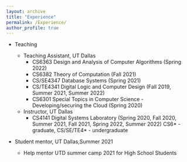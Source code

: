 ```yaml
---
layout: archive
title: "Experience"
permalink: /Experience/
author_profile: true
---
```

* Teaching 
    * Teaching Assistant, UT Dallas
        * CS6363 Design and Analysis of Computer Algorithms (Spring 2022)
        * CS6382 Theory of Computation (Fall 2021)    
        * CS/SE4347 Database Systems (Spring 2021)
        * CS/TE4341 Digital Logic and Computer Design (Fall 2019, Summer 2021, Summer 2022)
        * CS6301 Special Topics in Computer Science - Developing/securing the Cloud (Spring 2020)<br/>
     * Instructor, UT Dallas
        * CS4141 Digital Systems Laboratory (Spring 2020, Fall 2020, Summer 2021, Fall 2021, Spring 2022, Summer 2022)
  CS6* - graduate, CS/SE/TE4* - undergraduate

* Student mentor, UT Dallas,Summer 2021
    * Help mentor UTD summer camp 2021 for High School Students 
